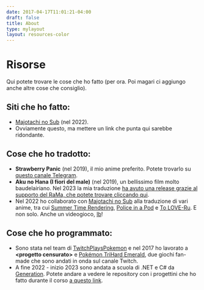 ```yaml
---
date: 2017-04-17T11:01:21-04:00
draft: false
title: About
type: mylayout
layout: resources-color
---
```

# Risorse

Qui potete trovare le cose che ho fatto (per ora. Poi magari ci aggiungo anche altre cose che consiglio).


## Siti che ho fatto:
- [Majotachi no Sub](https://majotachinosub.com) (nel 2022).
- Ovviamente questo, ma mettere un link che punta qui sarebbe ridondante.


## Cose che ho tradotto:
- **Strawberry Panic** (nel 2019), il mio anime preferito. Potete trovarlo su [questo canale Telegram](https://t.me/strawberrypanicfansubita).
- **Aku no Hana (I fiori del male)** (nel 2019), un bellissimo film molto baudelairiano. Nel 2023 la mia traduzione [ha avuto una release grazie al supporto del RaMa, che potete trovare cliccando qui](https://ramaorientalfansub.forumfree.it/?t=79583966).
- Nel 2022 ho collaborato con [Majotachi no Sub](https://majotachinosub.com/) alla traduzione di vari anime, tra cui [Summer Time Rendering](https://majotachinosub.com/anime/summer-time-rendering.html), [Police in a Pod](https://majotachinosub.com/anime/hakozume-kouban-joshi-no-gyakushuu.html) e [To LOVE-Ru](https://majotachinosub.com/anime/to-love-ru.html). E non solo. Anche un videogioco, [Ib](https://majotachinosub.com/videogiochi/ib.html)!



## Cose che ho programmato:
- Sono stata nel team di [TwitchPlaysPokemon](https://twitch.tv/TwitchPlaysPokemon) e nel 2017 ho lavorato a **\<progetto censurato\>** e [Pokémon TriHard Emerald](https://github.com/tustin2121/trihard-emerald), due giochi fan-made che sono andati in onda sul canale Twitch.
- A fine 2022 - inizio 2023 sono andata a scuola di .NET e C# da [Generation](https://italy.generation.org). Potete andare a vedere le repository con i progettini che ho fatto durante il corso [a questo link](https://github.com/DOITA07-Ericchi).